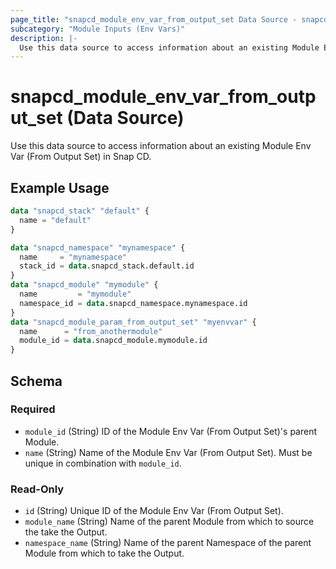 ```yaml
---
page_title: "snapcd_module_env_var_from_output_set Data Source - snapcd"
subcategory: "Module Inputs (Env Vars)"
description: |-
  Use this data source to access information about an existing Module Env Var (From Output Set) in Snap CD.
---
```


# snapcd_module_env_var_from_output_set (Data Source)

Use this data source to access information about an existing Module Env Var (From Output Set) in Snap CD.


## Example Usage

```terraform
data "snapcd_stack" "default" {
  name = "default"
}

data "snapcd_namespace" "mynamespace" {
  name     = "mynamespace"
  stack_id = data.snapcd_stack.default.id
}
data "snapcd_module" "mymodule" {
  name         = "mymodule"
  namespace_id = data.snapcd_namespace.mynamespace.id
}
data "snapcd_module_param_from_output_set" "myenvvar" {
  name      = "from_anothermodule"
  module_id = data.snapcd_module.mymodule.id
}
```

<!-- schema generated by tfplugindocs -->
## Schema

### Required

- `module_id` (String) ID of the Module Env Var (From Output Set)'s parent Module.
- `name` (String) Name of the Module Env Var (From Output Set).  Must be unique in combination with `module_id`.

### Read-Only

- `id` (String) Unique ID of the Module Env Var (From Output Set).
- `module_name` (String) Name of the parent Module from which to source the take the Output.
- `namespace_name` (String) Name of the parent Namespace of the parent Module from which to take the Output.
